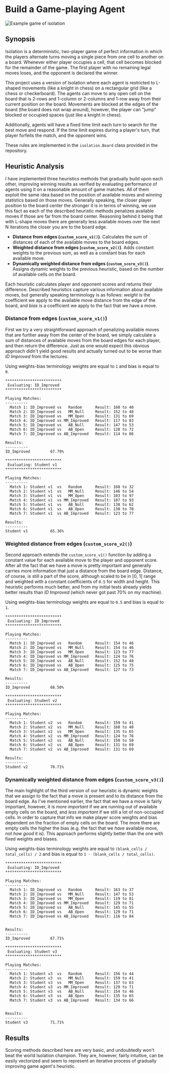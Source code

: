 
# Build a Game-playing Agent

![Example game of isolation](viz.gif)

## Synopsis

Isolation is a deterministic, two-player game of perfect information in which the players alternate turns moving a single piece from one cell to another on a board.  Whenever either player occupies a cell, that cell becomes blocked for the remainder of the game.  The first player with no remaining legal moves loses, and the opponent is declared the winner.

This project uses a version of Isolation where each agent is restricted to L-shaped movements (like a knight in chess) on a rectangular grid (like a chess or checkerboard).  The agents can move to any open cell on the board that is 2-rows and 1-column or 2-columns and 1-row away from their current position on the board. Movements are blocked at the edges of the board (the board does not wrap around), however, the player can "jump" blocked or occupied spaces (just like a knight in chess).

Additionally, agents will have a fixed time limit each turn to search for the best move and respond.  If the time limit expires during a player's turn, that player forfeits the match, and the opponent wins.

These rules are implemented in the `isolation.Board` class provided in the repository. 

## Heuristic Analysis

I have implemented three heuristics methods that gradually build upon each other, improving winning results as verified by evaluating performance of agents using it on a reasonable amount of game matches. All of them exploit the same idea based on the position of available moves and winning statistics based on those moves. Generally speaking, the closer player position to the board center the stronger it is in terms of winning, we use this fact as each of the described heuristic methods penalizes available moves if those are far from the board center. Reasoning behind it being that with L-shape moves there are generally less available moves over the next N iterations the closer you are to the board edge.

* **Distance from edges (`custom_score_v1()`)**. Calculates the sum of distances of each of the available moves to the board edges.
* **Weighted distance from edges (`custom_score_v2()`)**. Adds constant weights to the previous sum, as well as a constant bias for each available move.
* **Dynamically weighted distance from edges (`custom_score_v3()`)**. Assigns dynamic weights to the previous heuristic, based on the number of available cells on the board.

Each heuristic calculates player and opponent scores and returns their difference. Described heuristics capture various information about available moves, but generally speaking terminology is as follows: _weight_ is the coefficient we apply to the available move distance from the edge of the board, and _bias_ is a coefficient we apply to the fact that we have a move.

### Distance from edges (`custom_score_v1()`)
First we try a very straightforward approach of penalizing available moves that are further away from the center of the board, we simply calculate a sum of distances of available moves from the board edges for each player, and then return the difference. Just as one would expect this obvious approach didn't yield good results and actually turned out to be worse than _ID Improved_ from the lectures.

Using weights-bias terminology weights are equal to `1` and bias is equal to `0`.

```
*************************
 Evaluating: ID_Improved 
*************************

Playing Matches:
----------
  Match 1: ID_Improved vs   Random      Result: 160 to 40
  Match 2: ID_Improved vs   MM_Null     Result: 152 to 48
  Match 3: ID_Improved vs   MM_Open     Result: 131 to 69
  Match 4: ID_Improved vs MM_Improved   Result: 117 to 83
  Match 5: ID_Improved vs   AB_Null     Result: 147 to 53
  Match 6: ID_Improved vs   AB_Open     Result: 128 to 72
  Match 7: ID_Improved vs AB_Improved   Result: 114 to 86

Results:
----------
ID_Improved         67.79%

*************************
 Evaluating: Student v1   
*************************

Playing Matches:
----------
  Match 1: Student v1  vs   Random      Result: 168 to 32
  Match 2: Student v1  vs   MM_Null     Result: 146 to 54
  Match 3: Student v1  vs   MM_Open     Result: 103 to 97
  Match 4: Student v1  vs MM_Improved   Result: 107 to 93
  Match 5: Student v1  vs   AB_Null     Result: 138 to 62
  Match 6: Student v1  vs   AB_Open     Result: 130 to 70
  Match 7: Student v1  vs AB_Improved   Result: 123 to 77

Results:
----------
Student v1          65.36%
```

### Weighted distance from edges (`custom_score_v2()`)
Second approach extends the `custom_score_v1()` function by adding a constant value for each available move to the player and opponent score. After all the fact that we have a move is pretty important and generally carries more information that just a distance from the board edge. Distance, of course, is still a part of the score, although scaled to be in [0, 1] range and weighted with a constant coefficients of `0.5` for width and height. This heuristic performs much better, and from my initial tests already yields better results than _ID Improved_ (which never got past 70% on my machine).

Using weights-bias terminology weights are equal to `0.5` and bias is equal to `1`.

```
*************************
 Evaluating: ID_Improved 
*************************

Playing Matches:
----------
  Match 1: ID_Improved vs   Random      Result: 154 to 46
  Match 2: ID_Improved vs   MM_Null     Result: 154 to 46
  Match 3: ID_Improved vs   MM_Open     Result: 123 to 77
  Match 4: ID_Improved vs MM_Improved   Result: 124 to 76
  Match 5: ID_Improved vs   AB_Null     Result: 152 to 48
  Match 6: ID_Improved vs   AB_Open     Result: 125 to 75
  Match 7: ID_Improved vs AB_Improved   Result: 127 to 73

Results:
----------
ID_Improved         68.50%

*************************
 Evaluating: Student v2  
*************************

Playing Matches:
----------
  Match 1: Student v2  vs   Random      Result: 159 to 41
  Match 2: Student v2  vs   MM_Null     Result: 160 to 40
  Match 3: Student v2  vs   MM_Open     Result: 135 to 65
  Match 4: Student v2  vs MM_Improved   Result: 124 to 76
  Match 5: Student v2  vs   AB_Null     Result: 150 to 50
  Match 6: Student v2  vs   AB_Open     Result: 131 to 69
  Match 7: Student v2  vs AB_Improved   Result: 131 to 69
 
Results:
----------
Student v2          70.71%
```

### Dynamically weighted distance from edges (`custom_score_v3()`)
The main highlight of the third version of our heuristic is dynamic weights that we assign to the fact that a move is present and to its distance from the board edge. As I've mentioned earlier, the fact that we have a move is fairly important, however, it is _more important_ if we are running out of available empty cells on the board, and _less important_ if we still a lot of non-occupied cells. In order to capture that info we make player score weights and bias dependent on the fraction of empty cells on the board. The more there are empty cells the higher the bias (e.g. the fact that we _have_ available move, not _how good_ it is). This approach performs slightly better than the one with fixed weights and biases.

Using weights-bias terminology weights are equal to `(blank_cells / total_cells) / 2` and bias is equal to `1 - (blank_cells / total_cells)`.

```
*************************
 Evaluating: ID_Improved 
*************************

Playing Matches:
----------
  Match 1: ID_Improved vs   Random      Result: 163 to 37
  Match 2: ID_Improved vs   MM_Null     Result: 147 to 53
  Match 3: ID_Improved vs   MM_Open     Result: 119 to 81
  Match 4: ID_Improved vs MM_Improved   Result: 129 to 71
  Match 5: ID_Improved vs   AB_Null     Result: 145 to 55
  Match 6: ID_Improved vs   AB_Open     Result: 129 to 71
  Match 7: ID_Improved vs AB_Improved   Result: 116 to 84
 

Results:
----------
ID_Improved         67.71%

*************************
 Evaluating: Student v3  
*************************

Playing Matches:
----------
  Match 1: Student v3  vs   Random      Result: 156 to 44
  Match 2: Student v3  vs   MM_Null     Result: 159 to 41
  Match 3: Student v3  vs   MM_Open     Result: 137 to 63
  Match 4: Student v3  vs MM_Improved   Result: 129 to 71
  Match 5: Student v3  vs   AB_Null     Result: 154 to 46
  Match 6: Student v3  vs   AB_Open     Result: 135 to 65
  Match 7: Student v3  vs AB_Improved   Result: 134 to 66
 

Results:
----------
Student v3          71.71%
```

## Results
Scoring methods described here are very basic, and undoubtedly won't beat the world Isolation champion. They are, however, fairly intuitive, can be easily vectorized and seem to represent an iterative process of gradually improving game agent's heuristic.
